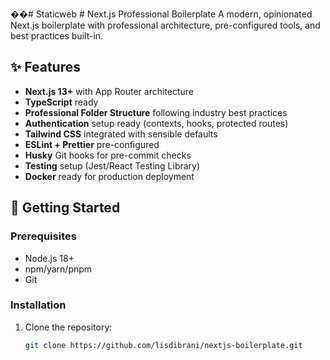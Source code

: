 ��#   S t a t i c w e b 
 
 # Next.js Professional Boilerplate
A modern, opinionated Next.js boilerplate with professional architecture, pre-configured tools, and best practices built-in.

## ✨ Features

- **Next.js 13+** with App Router architecture
- **TypeScript** ready
- **Professional Folder Structure** following industry best practices
- **Authentication** setup ready (contexts, hooks, protected routes)
- **Tailwind CSS** integrated with sensible defaults
- **ESLint + Prettier** pre-configured
- **Husky** Git hooks for pre-commit checks
- **Testing** setup (Jest/React Testing Library)
- **Docker** ready for production deployment

## 🚀 Getting Started

### Prerequisites
- Node.js 18+
- npm/yarn/pnpm
- Git

### Installation
1. Clone the repository:
   ```bash
   git clone https://github.com/lisdibrani/nextjs-boilerplate.git
